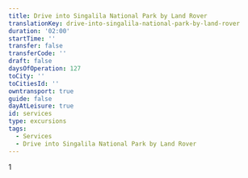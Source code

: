 ```yaml
---
title: Drive into Singalila National Park by Land Rover
translationKey: drive-into-singalila-national-park-by-land-rover
duration: '02:00'
startTime: ''
transfer: false
transferCode: ''
draft: false
daysOfOperation: 127
toCity: ''
toCitiesId: ''
owntransport: true
guide: false
dayAtLeisure: true
id: services
type: excursions
tags:
  - Services
  - Drive into Singalila National Park by Land Rover
---
```

1